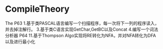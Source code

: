 # CompileTheory
The P63
1.基于类PASCAL语言编写一个扫描程序，每一次将下一列的程序读入，并去掉注解行。
3.基于类C语言实现GetChar,GetBC以及Concat
4.编写一个词法分析器
P64 
11.基于Thompson Algo实现将RE转化为NFA，并对NFA转化为DFA以及进行最小化
